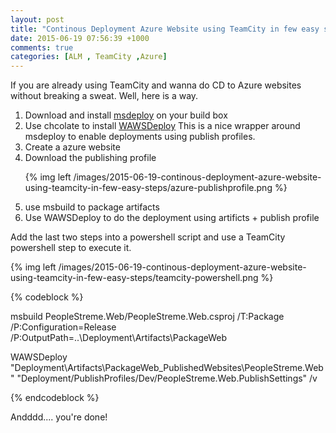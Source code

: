 ```yaml
---
layout: post
title: "Continous Deployment Azure Website using TeamCity in few easy steps"
date: 2015-06-19 07:56:39 +1000
comments: true
categories: [ALM , TeamCity ,Azure]
---
```


If you are already using TeamCity and wanna do CD to Azure websites without breaking a sweat. Well, here is a way.

<ol>
<li>
Download and install <a href='http://www.microsoft.com/en-au/download/details.aspx?id=39277' >msdeploy</a>
on your build box
</li>

<li> Use chcolate to install <a href='https://chocolatey.org/packages/WAWSDeploy'>WAWSDeploy</a>
 This is a nice wrapper around msdeploy to enable deployments using publish profiles.
 </li>

<li>Create a azure website </li>

<li>Download the publishing profile </li>


{% img left /images/2015-06-19-continous-deployment-azure-website-using-teamcity-in-few-easy-steps/azure-publishprofile.png %}


<li> use msbuild to package artifacts</li>

<li> Use WAWSDeploy to do the deployment using artificts + publish profile </li>


</ol>
Add the last two steps into a powershell script and use a TeamCity powershell step to execute it.

{% img left /images/2015-06-19-continous-deployment-azure-website-using-teamcity-in-few-easy-steps/teamcity-powershell.png %}

{% codeblock %}


 msbuild  PeopleStreme.Web/PeopleStreme.Web.csproj /T:Package /P:Configuration=Release /P:OutputPath=..\Deployment\Artifacts\PackageWeb

 WAWSDeploy "Deployment\Artifacts\PackageWeb\_PublishedWebsites\PeopleStreme.Web" "Deployment/PublishProfiles/Dev/PeopleStreme.Web.PublishSettings" /v

{% endcodeblock %}


Andddd.... you're done!


